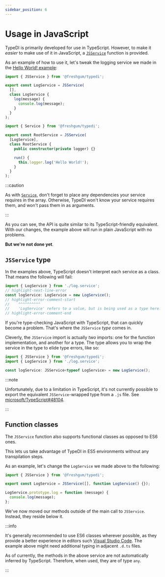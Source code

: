 ```yaml
---
sidebar_position: 6
---
```


# Usage in JavaScript

TypeDI is primarily developed for use in TypeScript.
However, to make it _easier_ to make use of it in JavaScript, a [`JSService`][jsservice-api-ref] function is provided.

As an example of how to use it, let's tweak the logging service we made in the [Hello World! example](../../examples/hello-world.md):

```js title="src/log.service.js"
import { JSService } from '@freshgum/typedi';

export const LogService = JSService(
  [],
  class LogService {
    log(message) {
      console.log(message);
    }
  }
);
```

```ts title="src/root.service.js"
import { Service } from '@freshgum/typedi';

export const RootService = JSService(
  [LogService],
  class RootService {
    public constructor(private logger) {}

    run() {
      this.logger.log('Hello World!');
    }
  }
);
```

:::caution

As with [`Service`][service-api-ref], don't forget to place any dependencies your service requires in the array.
Otherwise, TypeDI won't know your service requires them, and won't pass them in as arguments.

:::

As you can see, the API is quite similar to its TypeScript-friendly equivalent.
With our changes, the example above will run in plain JavaScript with no problems.

**But we're not done yet**.

## `JSService` type

In the examples above, TypeScript doesn't interpret each service as a class. That means the following will fail:

```ts title="src/example.ts"
import { LogService } from './log.service';
// highlight-next-line-error
const logService: LogService = new LogService();
// highlight-error-comment-start
//    ^^^^^^^^^^
//    'LogService' refers to a value, but is being used as a type here. Did you mean 'typeof MyService'?
// highlight-error-comment-end
```

If you're type-checking JavaScript with TypeScript, that can quickly become a problem.
That's where the `JSService` _type_ comes in.

Cleverly, the `JSService` import is actually _two_ imports: one for the function implementation, and another for a type.
The type allows you to wrap the service in the type to elide type errors, like so:

```ts title="src/example.ts"
import { JSService } from '@freshgum/typedi';
import { LogService } from './log.service';

const logService: JSService<typeof LogService> = new LogService();
```

:::note

Unfortunately, due to a limitation in TypeScript, it's not currently possible to export the equivalent `JSService`-wrapped
type from a `.js` file. See [microsoft/TypeScript#48104](https://github.com/microsoft/TypeScript/issues/48104).

:::

## Function classes

The `JSService` function also supports functional classes as opposed to ES6 ones.

This lets us take advantage of TypeDI in ES5 environments without any transpilation steps.

As an example, let's change the `LogService` we made above to the following:

```js title="src/log.service.js"
import { JSService } from '@freshgum/typedi';

export const LogService = JSService([], function LogService() {});

LogService.prototype.log = function (message) {
  console.log(message);
};
```

We've now moved our methods outside of the main call to `JSService`.
Instead, they reside below it.

:::info

It's generally recommended to use ES6 classes wherever possible, as they provide
a better experience in editors such [Visual Studio Code](https://code.visualstudio.com/). The example above might need additional typing in adjacent `.d.ts` files.

As of currently, the methods in the above service are not automatically inferred by
TypeScript. Therefore, when used, they are of type `any`.

:::

[jsservice-api-ref]: pathname:///api-reference/functions/JSService-1.html
[service-api-ref]: pathname:///api-reference/functions/Service.html
